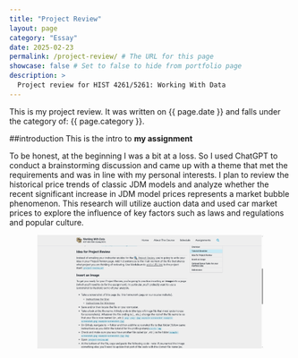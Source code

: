```yaml
---
title: "Project Review"
layout: page
category: "Essay"
date: 2025-02-23
permalink: /project-review/ # The URL for this page
showcase: false # Set to false to hide from portfolio page
description: >
  Project review for HIST 4261/5261: Working With Data
---
```


This is my project review. It was written on {{ page.date }} and falls under the category of: {{ page.category }}.

##introduction
This is the intro to **my assignment**

To be honest, at the beginning I was a bit at a loss. So I used ChatGPT to conduct a brainstorming discussion and came up with a theme that met the requirements and was in line with my personal interests. I plan to review the historical price trends of classic JDM models and analyze whether the recent significant increase in JDM model prices represents a market bubble phenomenon. This research will utilize auction data and used car market prices to explore the influence of key factors such as laws and regulations and popular culture.

<div align="center">
  <p><img src="/assets/img/example-screenshot.png" style="width: 80%;" /></p>
</div>
